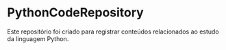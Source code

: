 # PythonCodeRepository
Este repositório foi criado para registrar conteúdos relacionados ao estudo da linguagem Python.
